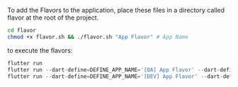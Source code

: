 To add the Flavors to the application, place these files in a directory called flavor at the root of the project.

```bash
cd flavor
chmod +x flavor.sh && ./flavor.sh "App Flavor" # App Name
```

to execute the flavors:

```dart
flutter run
flutter run --dart-define=DEFINE_APP_NAME='[QA] App Flavor' --dart-define=DEFINE_APP_SUFFIX=.qa
flutter run --dart-define=DEFINE_APP_NAME='[DEV] App Flavor' --dart-define=DEFINE_APP_SUFFIX=.dev
```

